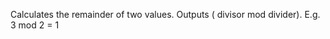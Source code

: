 
[comment]: # (TimeSeriesCanvasModule)
Calculates the remainder of two values. Outputs ( divisor mod divider). E.g. 3 mod 2 = 1
